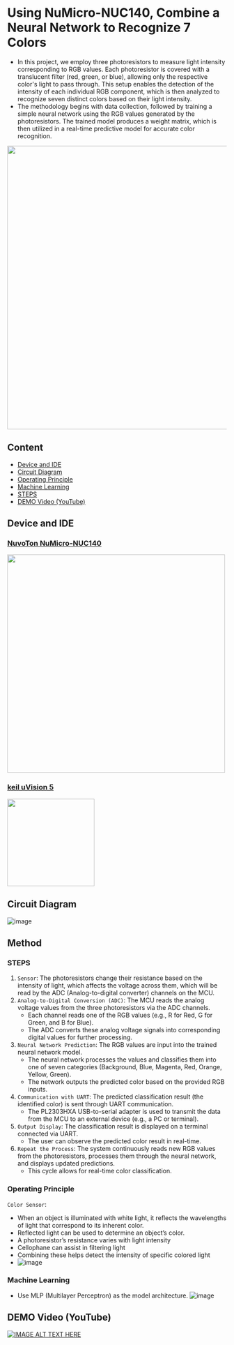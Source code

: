 # Using NuMicro-NUC140, Combine a Neural Network to Recognize 7 Colors

- In this project, we employ three photoresistors to measure light intensity corresponding to RGB values. Each photoresistor is covered with a translucent filter (red, green, or blue), allowing only the respective color's light to pass through. This setup enables the detection of the intensity of each individual RGB component, which is then analyzed to recognize seven distinct colors based on their light intensity.
- The methodology begins with data collection, followed by training a simple neural network using the RGB values generated by the photoresistors. The trained model produces a weight matrix, which is then utilized in a real-time predictive model for accurate color recognition.

<img src="https://github.com/user-attachments/assets/5a11385c-0df4-416a-b158-6b6426f52cee" width="650">

## Content
* [Device and IDE](#device-and-ide)
* [Circuit Diagram](#circuit-diagram)
* [Operating Principle](#operating-principle)
* [Machine Learning](#machine-learning)
* [STEPS](#steps)
* [DEMO Video (YouTube)](#demo-video-youtube)

## Device and IDE
### [NuvoTon NuMicro-NUC140](https://www.nuvoton.com/products/microcontrollers/arm-cortex-m0-mcus/nuc140-240-connectivity-series/?__locale=zh_TW)
<img src="https://github.com/user-attachments/assets/30c15078-53bf-48de-983a-7b072c37de7f" width="500" />

### [keil uVision 5](https://www.keil.com/download/list/uvision.htm)
<img src="https://github.com/user-attachments/assets/f8142b6a-61fc-459c-83a1-2361ee4d3eb9" width="200">

## Circuit Diagram
![image](https://github.com/user-attachments/assets/26526984-e303-4d4f-978f-6cae3745e3bc)

## Method
### STEPS
1. `Sensor`:
The photoresistors change their resistance based on the intensity of light, which affects the voltage across them, which will be read by the ADC (Analog-to-digital converter) channels on the MCU.
2. `Analog-to-Digital Conversion (ADC)`:
The MCU reads the analog voltage values from the three photoresistors via the ADC channels.
    - Each channel reads one of the RGB values (e.g., R for Red, G for Green, and B for Blue).
    - The ADC converts these analog voltage signals into corresponding digital values for further processing.
3. `Neural Network Prediction`:
The RGB values are input into the trained neural network model.
    - The neural network processes the values and classifies them into one of seven categories (Background, Blue, Magenta, Red, Orange, Yellow, Green).
    - The network outputs the predicted color based on the provided RGB inputs.
4. `Communication with UART`:
The predicted classification result (the identified color) is sent through UART communication.
    - The PL2303HXA USB-to-serial adapter is used to transmit the data from the MCU to an external device (e.g., a PC or terminal).
5. `Output Display`:
The classification result is displayed on a terminal connected via UART.
    - The user can observe the predicted color result in real-time.
6. `Repeat the Process`:
The system continuously reads new RGB values from the photoresistors, processes them through the neural network, and displays updated predictions.
    - This cycle allows for real-time color classification.
      
### Operating Principle
`Color Sensor`:
- When an object is illuminated with white light, it reflects 
the wavelengths of light that correspond to its inherent 
color.
- Reflected light can be used to determine an object’s color.
- A photoresistor’s resistance varies with light intensity
- Cellophane can assist in filtering light
- Combining these helps detect the intensity of specific 
colored light
- ![image](https://github.com/user-attachments/assets/e0ff4258-7df9-4501-815c-37fd3775d799)


### Machine Learning
- Use MLP (Multilayer Perceptron) as the model architecture.
![image](https://github.com/user-attachments/assets/987c1b44-1aa4-425b-8db1-970c32820f4c)






## DEMO Video (YouTube) 
[![IMAGE ALT TEXT HERE](https://img.youtube.com/vi/qb9uLU0ng0Y/0.jpg)](https://www.youtube.com/watch?v=qb9uLU0ng0Y)

